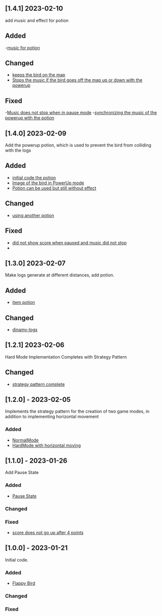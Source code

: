 ## [1.4.1] 2023-02-10

add music and effect for potion

## Added

-[music for potion](https://github.com/DefFoxPy/VideoGameProgrammingAssignments/commit/d172d7e4475e4ee39d7592bb6d14b87aad5ebb01)

## Changed

- [keeps the bird on the map](https://github.com/DefFoxPy/VideoGameProgrammingAssignments/commit/427f81895a0dc68e71a5fdbf1d56622a3bb388c0)
- [Stops the music if the bird goes off the map up or down with the powerup](https://github.com/DefFoxPy/VideoGameProgrammingAssignments/commit/611994b5faf39d5d168e747759a68ea65d333449)

## Fixed

-[Music does not stop when in pause mode](https://github.com/DefFoxPy/VideoGameProgrammingAssignments/commit/9734976d9c7b6e47c4ace874b5a390d0a0f97799)
-[synchronizing the music of the powerup with the potion](https://github.com/DefFoxPy/VideoGameProgrammingAssignments/commit/f69df6f7d2770e6f684a1d4e5d18c7464b1a2b17)

## [1.4.0] 2023-02-09

Add the powerup potion, which is used to prevent the bird from colliding with the logs

## Added

- [initial code the potion](https://github.com/DefFoxPy/VideoGameProgrammingAssignments/commit/b6639c922607a87352544014f38e48e2964eb3b4)
- [Image of the bird in PowerUp mode](https://github.com/DefFoxPy/VideoGameProgrammingAssignments/commit/191939d7bd28ff60d5ded38a5e3f12563e5ea5cb)
- [Potion can be used but still without effect](https://github.com/DefFoxPy/VideoGameProgrammingAssignments/commit/1f0ac51e740424d78c826b112f60afcfb99d3aa4)

## Changed 

- [using another potion](https://github.com/DefFoxPy/VideoGameProgrammingAssignments/commit/3e1c9de9b0dd3dc5c3c028f05c965c006fb8afe6)

## Fixed

- [did not show score when paused and music did not stop](https://github.com/DefFoxPy/VideoGameProgrammingAssignments/commit/924ea0b0007320a3dd8f5b02a1d3a4ad3ec29cf2)
- 

## [1.3.0] 2023-02-07

 Make logs generate at different distances, add potion.
 
 ## Added

- [item potion](https://github.com/DefFoxPy/VideoGameProgrammingAssignments/commit/fbb7ddd219e3e85a1bc32ea3225aa3d7890af038)
 
 ## Changed

- [dinamy-logs](https://github.com/DefFoxPy/VideoGameProgrammingAssignments/commit/c1fc13fe1776f17e0c642c53775d40037dfa92a8)

## [1.2.1] 2023-02-06

Hard Mode Implementation Completes with Strategy Pattern

## Changed
- [strategy pattern complete](https://github.com/DefFoxPy/VideoGameProgrammingAssignments/commit/0940c73baa116062248e5d033985714b6b7335a5)

## [1.2.0] - 2023-02-05

Implements the strategy pattern for the creation of two game modes, in addition to implementing horizontal movement

### Added
- [NormalMode](https://github.com/DefFoxPy/VideoGameProgrammingAssignments/commit/d6d7577dc23791ed3a4657fec4855c86a3feb959)
- [HardMode with horizontal moving](https://github.com/DefFoxPy/VideoGameProgrammingAssignments/commit/80f692820b4e5f118a3a80e01929d548f7ebae83)

## [1.1.0] - 2023-01-26

Add Pause State

### Added 
- [Pause State](https://github.com/DefFoxPy/VideoGameProgrammingAssignments/commit/5b7370dae5f3b86c1e411ffafd8f44e7565cdb05) 

### Changed
 
### Fixed
 - [score does not go up after 4 points](https://github.com/DefFoxPy/VideoGameProgrammingAssignments/commit/caa3ee3b1fb9c8b39b4e2bfe781864596dacadad)

## [1.0.0] - 2023-01-21

Initial code.

### Added
- [Flappy Bird](https://github.com/DefFoxPy/curso-video-juegos/commit/21b32132805bdcef6ccfe251e390a21b268d260e) 

### Changed
 
### Fixed
